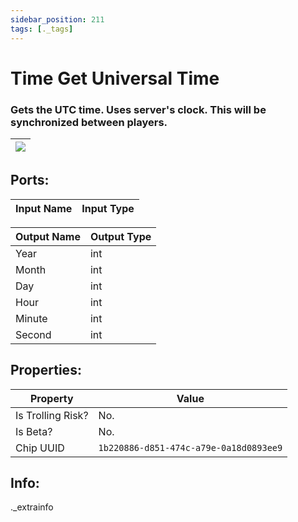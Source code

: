 ```yaml
---
sidebar_position: 211
tags: [._tags]
---
```


# Time Get Universal Time


### Gets the UTC time. Uses server's clock. This will be synchronized between players.

| ![](https://images-ext-2.discordapp.net/external/MPmIaQzlEPmgGWlgi-WxBBXt0Bjv_zWPkg1y1f_sy3s/https/www.recroomcircuits.com/image/circuit/absolute-value?width=206&height=108) |
|-----|

## Ports:

| Input Name | Input Type |
|-----------|-----------|

| Output Name | Output Type |
|-----------|-----------|
| Year | int |
| Month | int |
| Day | int |
| Hour | int |
| Minute | int |
| Second | int |

## Properties:

| Property  | Value |
|-------------------|-----------|
| Is Trolling Risk? | No. |
| Is Beta? | No. |
| Chip UUID | `1b220886-d851-474c-a79e-0a18d0893ee9` |

## Info:
._extrainfo